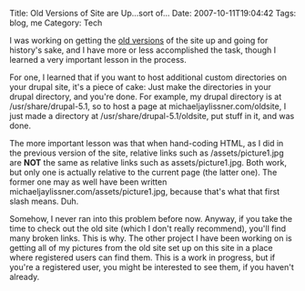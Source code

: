 Title: Old Versions of Site are Up...sort of...
Date: 2007-10-11T19:04:42
Tags: blog, me
Category: Tech

I was working on getting the <a href="http://michaeljaylissner.com/archive/oldsite" title="Old Site">old versions</a> of the site up and going for history's sake, and I have more or less accomplished the task, though I learned a very important lesson in the process.

For one, I learned that if you want to host additional custom directories on your drupal site, it's a piece of cake: Just make the directories in your drupal directory, and you're done. For example, my drupal directory is at /usr/share/drupal-5.1, so to host a page at michaeljaylissner.com/oldsite, I just made a directory at
/usr/share/drupal-5.1/oldsite, put stuff in it, and was done.

The more important lesson was that when hand-coding HTML, as I did in the previous version of the site, relative links such as /assets/picture1.jpg are <strong>NOT</strong> the same as relative links such as assets/picture1.jpg. Both work, but only one is actually relative to the current page (the latter one). The former one may as well have been written michaeljaylissner.com/assets/picture1.jpg, because that's what that first slash means. Duh.

Somehow, I never ran into this problem before now. Anyway, if you take the time to check out the old site (which I don't really recommend), you'll find many broken links. This is why.
The other project I have been working on is getting all of my pictures from the old site set up on this site in a place where registered users can find them. This is a work in progress, but if you're a registered user, you might be interested to see them, if you haven't already. 
